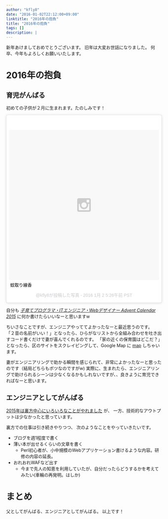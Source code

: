 ```yaml
---
author: "kfly8"
date: "2016-01-02T22:12:00+09:00"
linktitle: "2016年の抱負"
title: "2016年の抱負"
tags: []
description: |
---
```


新年あけましておめでとうございます。
旧年は大変お世話になりました。
何卒、今年もよろしくお願いいたします。


# 2016年の抱負

## 育児がんばる

初めての子供が２月に生まれます。たのしみです！

<blockquote class="instagram-media" data-instgrm-captioned data-instgrm-version="6" style=" background:#FFF; border:0; border-radius:3px; box-shadow:0 0 1px 0 rgba(0,0,0,0.5),0 1px 10px 0 rgba(0,0,0,0.15); margin: 1px; max-width:658px; padding:0; width:99.375%; width:-webkit-calc(100% - 2px); width:calc(100% - 2px);"><div style="padding:8px;"> <div style=" background:#F8F8F8; line-height:0; margin-top:40px; padding:50.0% 0; text-align:center; width:100%;"> <div style=" background:url(data:image/png;base64,iVBORw0KGgoAAAANSUhEUgAAACwAAAAsCAMAAAApWqozAAAAGFBMVEUiIiI9PT0eHh4gIB4hIBkcHBwcHBwcHBydr+JQAAAACHRSTlMABA4YHyQsM5jtaMwAAADfSURBVDjL7ZVBEgMhCAQBAf//42xcNbpAqakcM0ftUmFAAIBE81IqBJdS3lS6zs3bIpB9WED3YYXFPmHRfT8sgyrCP1x8uEUxLMzNWElFOYCV6mHWWwMzdPEKHlhLw7NWJqkHc4uIZphavDzA2JPzUDsBZziNae2S6owH8xPmX8G7zzgKEOPUoYHvGz1TBCxMkd3kwNVbU0gKHkx+iZILf77IofhrY1nYFnB/lQPb79drWOyJVa/DAvg9B/rLB4cC+Nqgdz/TvBbBnr6GBReqn/nRmDgaQEej7WhonozjF+Y2I/fZou/qAAAAAElFTkSuQmCC); display:block; height:44px; margin:0 auto -44px; position:relative; top:-22px; width:44px;"></div></div> <p style=" margin:8px 0 0 0; padding:0 4px;"> <a href="https://www.instagram.com/p/BACczTuoDOG/" style=" color:#000; font-family:Arial,sans-serif; font-size:14px; font-style:normal; font-weight:normal; line-height:17px; text-decoration:none; word-wrap:break-word;" target="_blank">蚊取り線香</a></p> <p style=" color:#c9c8cd; font-family:Arial,sans-serif; font-size:14px; line-height:17px; margin-bottom:0; margin-top:8px; overflow:hidden; padding:8px 0 7px; text-align:center; text-overflow:ellipsis; white-space:nowrap;">@kfly8が投稿した写真 - <time style=" font-family:Arial,sans-serif; font-size:14px; line-height:17px;" datetime="2016-01-02T13:26:24+00:00">2016  1月 2 5:26午前 PST</time></p></div></blockquote>
<script async defer src="//platform.instagram.com/en_US/embeds.js"></script>

自分も *[子育てプログラマ・ITエンジニア・Webデザイナー Advent Calendar 2015](http://www.adventar.org/calendars/866)* に何か書けたらいいなーと思いますw

ちいさなことですが、エンジニアやっててよかったなーと最近思うのです。
「２音の名前がいい！」となったら、ひらがなリストから全組み合わせを吐き出すコード書くだけで妻が喜んでくれるのです。
「家の近くの保育園はどこだ？」となったら、区のサイトをスクレイピングして、Google Map に [map](http://hoiku.herokuapp.com/) しちゃいます。

妻がエンジニアリングで助かる瞬間を感じられて、非常によかったなーと思ったのです（結局どちらもボツなのですがw)
実際に、生まれたら、エンジニアリングで助けられるシーンは少なくなるかもしれないですが、、良きように育児できればなーと思います。

## エンジニアとしてがんばる

[2015年は裏方中心にいろいろなことがやれました](http://kfly8.github.io/post/2015/look-back/) が、
一方、技術的なアウトプットは少なかったと思っています。

裏方での仕事は引き続きやりつつ、
次のようなことをやっていきたいです。

- ブログを週1程度で書く
- 薄い本が出せるくらいの文章を書く
  - Perl初心者が、小中規模のWebアプリケーション書けるような内容。研修の内容の延長。
- おれおれWAFなど出す
  - 今まで先人の知恵を利用していたが、自分だったらどうするかを考えてみたい(車輪の再発明。はしか)


# まとめ

父としてがんばる、エンジニアとしてがんばる。
以上です！

